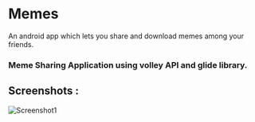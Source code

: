 # Memes
 An android app which lets you share and download memes among your friends.
 ### Meme Sharing Application using volley API and glide library.
## Screenshots : 
![Screenshot1](memes_screenshot.png)
